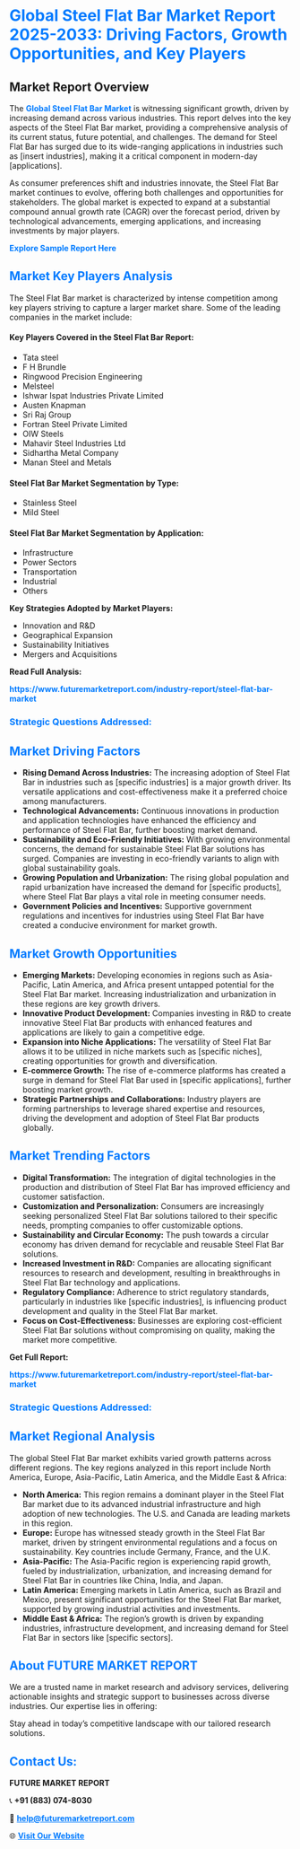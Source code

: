 <h1 style="color: #007BFF;">Global Steel Flat Bar Market Report 2025-2033: Driving Factors, Growth Opportunities, and Key Players</h1>

<section id="overview">
<h2>Market Report Overview</h2>
<p>The <a href="https://www.futuremarketreport.com/industry-report/steel-flat-bar-market" style="color: #007BFF; text-decoration: none;"><strong>Global Steel Flat Bar Market</strong></a> is witnessing significant growth, driven by increasing demand across various industries. This report delves into the key aspects of the Steel Flat Bar market, providing a comprehensive analysis of its current status, future potential, and challenges. The demand for Steel Flat Bar has surged due to its wide-ranging applications in industries such as [insert industries], making it a critical component in modern-day [applications].</p>
<p>As consumer preferences shift and industries innovate, the Steel Flat Bar market continues to evolve, offering both challenges and opportunities for stakeholders. The global market is expected to expand at a substantial compound annual growth rate (CAGR) over the forecast period, driven by technological advancements, emerging applications, and increasing investments by major players.</p>
</section>

<section id="overview">
<p><a href="https://www.futuremarketreport.com/request-sample/reportId=56377" style="color: #007BFF; text-decoration: none;"><strong>Explore Sample Report Here</strong></a></p>
</section>

<section id="key-players">
<h2 style="color: #007BFF;">Market Key Players Analysis</h2>
<p>The Steel Flat Bar market is characterized by intense competition among key players striving to capture a larger market share. Some of the leading companies in the market include:</p>
<h4>Key Players Covered in the Steel Flat Bar Report:</h4>
<ul><li>Tata steel</li><li>F H Brundle</li><li>Ringwood Precision Engineering</li><li>Melsteel</li><li>Ishwar Ispat Industries Private Limited</li><li>Austen Knapman</li><li>Sri Raj Group</li><li>Fortran Steel Private Limited</li><li>OIW Steels</li><li>Mahavir Steel Industries Ltd</li><li>Sidhartha Metal Company</li><li>Manan Steel and Metals</li></ul>
<h4>Steel Flat Bar Market Segmentation by Type:</h4>
<ul><li>Stainless Steel</li><li>Mild Steel</li></ul>

<h4>Steel Flat Bar Market Segmentation by Application:</h4>
<ul><li>Infrastructure</li><li>Power Sectors</li><li>Transportation</li><li>Industrial</li><li>Others</li></ul>
<p><strong>Key Strategies Adopted by Market Players:</strong></p>
<ul>
<li>Innovation and R&D</li>
<li>Geographical Expansion</li>
<li>Sustainability Initiatives</li>
<li>Mergers and Acquisitions</li>
</ul>
</section>

<section>
<p><strong>Read Full Analysis: </strong></p><a href="https://www.futuremarketreport.com/industry-report/steel-flat-bar-market" style="color: #007BFF; text-decoration: none;"><strong>https://www.futuremarketreport.com/industry-report/steel-flat-bar-market</strong></a>
<h3 style="color: #007BFF;">Strategic Questions Addressed:</h3>
</section>

<section id="driving-factors">
<h2 style="color: #007BFF;">Market Driving Factors</h2>
<ul>
<li><strong>Rising Demand Across Industries:</strong> The increasing adoption of Steel Flat Bar in industries such as [specific industries] is a major growth driver. Its versatile applications and cost-effectiveness make it a preferred choice among manufacturers.</li>
<li><strong>Technological Advancements:</strong> Continuous innovations in production and application technologies have enhanced the efficiency and performance of Steel Flat Bar, further boosting market demand.</li>
<li><strong>Sustainability and Eco-Friendly Initiatives:</strong> With growing environmental concerns, the demand for sustainable Steel Flat Bar solutions has surged. Companies are investing in eco-friendly variants to align with global sustainability goals.</li>
<li><strong>Growing Population and Urbanization:</strong> The rising global population and rapid urbanization have increased the demand for [specific products], where Steel Flat Bar plays a vital role in meeting consumer needs.</li>
<li><strong>Government Policies and Incentives:</strong> Supportive government regulations and incentives for industries using Steel Flat Bar have created a conducive environment for market growth.</li>
</ul>
</section>

<section id="growth-opportunities">
<h2 style="color: #007BFF;">Market Growth Opportunities</h2>
<ul>
<li><strong>Emerging Markets:</strong> Developing economies in regions such as Asia-Pacific, Latin America, and Africa present untapped potential for the Steel Flat Bar market. Increasing industrialization and urbanization in these regions are key growth drivers.</li>
<li><strong>Innovative Product Development:</strong> Companies investing in R&D to create innovative Steel Flat Bar products with enhanced features and applications are likely to gain a competitive edge.</li>
<li><strong>Expansion into Niche Applications:</strong> The versatility of Steel Flat Bar allows it to be utilized in niche markets such as [specific niches], creating opportunities for growth and diversification.</li>
<li><strong>E-commerce Growth:</strong> The rise of e-commerce platforms has created a surge in demand for Steel Flat Bar used in [specific applications], further boosting market growth.</li>
<li><strong>Strategic Partnerships and Collaborations:</strong> Industry players are forming partnerships to leverage shared expertise and resources, driving the development and adoption of Steel Flat Bar products globally.</li>
</ul>
</section>

<section id="trending-factors">
<h2 style="color: #007BFF;">Market Trending Factors</h2>
<ul>
<li><strong>Digital Transformation:</strong> The integration of digital technologies in the production and distribution of Steel Flat Bar has improved efficiency and customer satisfaction.</li>
<li><strong>Customization and Personalization:</strong> Consumers are increasingly seeking personalized Steel Flat Bar solutions tailored to their specific needs, prompting companies to offer customizable options.</li>
<li><strong>Sustainability and Circular Economy:</strong> The push towards a circular economy has driven demand for recyclable and reusable Steel Flat Bar solutions.</li>
<li><strong>Increased Investment in R&D:</strong> Companies are allocating significant resources to research and development, resulting in breakthroughs in Steel Flat Bar technology and applications.</li>
<li><strong>Regulatory Compliance:</strong> Adherence to strict regulatory standards, particularly in industries like [specific industries], is influencing product development and quality in the Steel Flat Bar market.</li>
<li><strong>Focus on Cost-Effectiveness:</strong> Businesses are exploring cost-efficient Steel Flat Bar solutions without compromising on quality, making the market more competitive.</li>
</ul>
</section>

<section>
<p><strong>Get Full Report: </strong></p><a href="https://www.futuremarketreport.com/industry-report/steel-flat-bar-market" style="color: #007BFF; text-decoration: none;"><strong>https://www.futuremarketreport.com/industry-report/steel-flat-bar-market</strong></a>
<h3 style="color: #007BFF;">Strategic Questions Addressed:</h3>
</section>


<section id="regional-analysis">
<h2 style="color: #007BFF;">Market Regional Analysis</h2>
<p>The global Steel Flat Bar market exhibits varied growth patterns across different regions. The key regions analyzed in this report include North America, Europe, Asia-Pacific, Latin America, and the Middle East & Africa:</p>
<ul>
<li><strong>North America:</strong> This region remains a dominant player in the Steel Flat Bar market due to its advanced industrial infrastructure and high adoption of new technologies. The U.S. and Canada are leading markets in this region.</li>
<li><strong>Europe:</strong> Europe has witnessed steady growth in the Steel Flat Bar market, driven by stringent environmental regulations and a focus on sustainability. Key countries include Germany, France, and the U.K.</li>
<li><strong>Asia-Pacific:</strong> The Asia-Pacific region is experiencing rapid growth, fueled by industrialization, urbanization, and increasing demand for Steel Flat Bar in countries like China, India, and Japan.</li>
<li><strong>Latin America:</strong> Emerging markets in Latin America, such as Brazil and Mexico, present significant opportunities for the Steel Flat Bar market, supported by growing industrial activities and investments.</li>
<li><strong>Middle East & Africa:</strong> The region’s growth is driven by expanding industries, infrastructure development, and increasing demand for Steel Flat Bar in sectors like [specific sectors].</li>
</ul>
</section>

<footer>
<h2 style="color: #007BFF;">About FUTURE MARKET REPORT</h2>
<p>We are a trusted name in market research and advisory services, delivering actionable insights and strategic support to businesses across diverse industries. Our expertise lies in offering:</p>

<p>Stay ahead in today’s competitive landscape with our tailored research solutions.</p>

<h2 style="color: #007BFF;">Contact Us:</h2>
<p><strong>FUTURE MARKET REPORT</strong></p>
<p>📞 <strong>+91 (883) 074-8030</strong></p>
<p>📧 <strong><a href="mailto:help@futuremarketreport.com" style="color: #007BFF;">help@futuremarketreport.com</a></strong></p>
<p>🌐 <strong><a href="https://www.futuremarketreport.com/" style="color: #007BFF;">Visit Our Website</a></strong></p>
</footer>